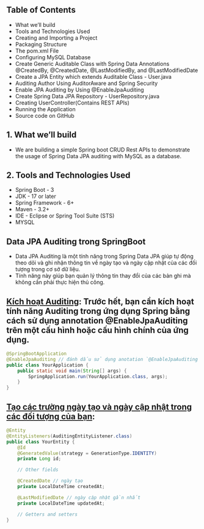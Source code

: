 
## Table of Contents
- What we’ll build
- Tools and Technologies Used
- Creating and Importing a Project
- Packaging Structure
- The pom.xml File
- Configuring MySQL Database 
- Create Generic Auditable Class with Spring Data Annotations @CreatedBy, @CreatedDate, @LastModifiedBy, and @LastModifiedDate 
- Create a JPA Entity which extends Auditable Class - User.java 
- Auditing Author Using AuditorAware and Spring Security
- Enable JPA Auditing by Using @EnableJpaAuditing
- Create Spring Data JPA Repository - UserRepository.java
- Creating UserController(Contains REST APIs)
- Running the Application
- Source code on GitHub

## 1. What we’ll build
- We are building a simple Spring boot CRUD Rest APIs to demonstrate the usage of Spring Data JPA auditing with MySQL as a database.

## 2. Tools and Technologies Used
- Spring Boot - 3
- JDK - 17 or later
- Spring Framework - 6+
- Maven - 3.2+
- IDE - Eclipse or Spring Tool Suite (STS)
- MYSQL


## Data JPA Auditing trong SpringBoot

- Data JPA Auditing là một tính năng trong Spring Data JPA giúp tự động theo dõi và ghi nhận thông tin về ngày tạo và ngày cập nhật của các đối tượng trong cơ sở dữ liệu. 
- Tính năng này giúp bạn quản lý thông tin thay đổi của các bản ghi mà không cần phải thực hiện thủ công.


## [Kích hoạt Auditing](): Trước hết, bạn cần kích hoạt tính năng Auditing trong ứng dụng Spring bằng cách sử dụng annotation @EnableJpaAuditing trên một cấu hình hoặc cấu hình chính của ứng dụng.
```java
@SpringBootApplication
@EnableJpaAuditing // đánh dấu sử dụng anotation `@EnableJpaAuditing` 
public class YourApplication {
    public static void main(String[] args) {
        SpringApplication.run(YourApplication.class, args);
    }
}
```

## [Tạo các trường ngày tạo và ngày cập nhật trong các đối tượng của bạn]():
```java
@Entity
@EntityListeners(AuditingEntityListener.class)
public class YourEntity {
    @Id
    @GeneratedValue(strategy = GenerationType.IDENTITY)
    private Long id;

    // Other fields

    @CreatedDate // ngày tạo
    private LocalDateTime createdAt;

    @LastModifiedDate // ngày cập nhật gần nhất
    private LocalDateTime updatedAt;

    // Getters and setters
}
```

